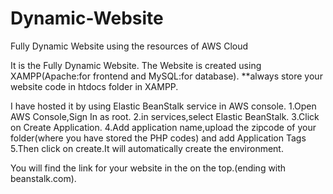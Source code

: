 # Dynamic-Website
Fully Dynamic Website using the resources of AWS Cloud

It is the Fully Dynamic Website.
The Website is created using XAMPP(Apache:for frontend and MySQL:for database).
**always store your website code in htdocs folder in XAMPP.

I have hosted it by using Elastic BeanStalk service in AWS console.
1.Open AWS Console,Sign In as root.
2.in services,select Elastic BeanStalk.
3.Click on Create Application.
4.Add application name,upload the zipcode of your folder(where you have stored the PHP codes) and add Application Tags
5.Then click on create.It will automatically create the environment.

You will find the link for your website in the on the top.(ending with beanstalk.com).
